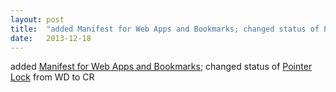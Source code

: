 ```yaml
---
layout: post
title:  "added Manifest for Web Apps and Bookmarks; changed status of Pointer Lock from WD to CR"
date:   2013-12-18
---
```


added [Manifest for Web Apps and Bookmarks](/spec/appmanifest); changed status of [Pointer Lock](/spec/pointerlock) from WD to CR

